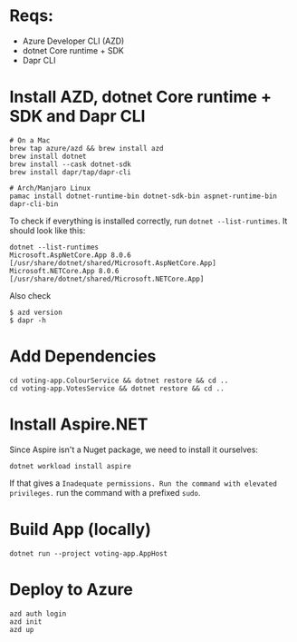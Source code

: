 # Reqs:
* Azure Developer CLI (AZD)
* dotnet Core runtime + SDK
* Dapr CLI


# Install AZD, dotnet Core runtime + SDK and Dapr CLI
```
# On a Mac
brew tap azure/azd && brew install azd
brew install dotnet
brew install --cask dotnet-sdk
brew install dapr/tap/dapr-cli

# Arch/Manjaro Linux
pamac install dotnet-runtime-bin dotnet-sdk-bin aspnet-runtime-bin dapr-cli-bin
```

To check if everything is installed correctly, run `dotnet --list-runtimes`. It should look like this:

```
dotnet --list-runtimes     
Microsoft.AspNetCore.App 8.0.6 [/usr/share/dotnet/shared/Microsoft.AspNetCore.App]
Microsoft.NETCore.App 8.0.6 [/usr/share/dotnet/shared/Microsoft.NETCore.App]
```

Also check

```
$ azd version
$ dapr -h
```

# Add Dependencies
```
cd voting-app.ColourService && dotnet restore && cd ..
cd voting-app.VotesService && dotnet restore && cd ..
```

# Install Aspire.NET
Since Aspire isn't a Nuget package, we need to install it ourselves:
```
dotnet workload install aspire
```

If that gives a `Inadequate permissions. Run the command with elevated privileges.` run the command with a prefixed `sudo`.

# Build App (locally)
```
dotnet run --project voting-app.AppHost
```

# Deploy to Azure

```
azd auth login
azd init
azd up
```
